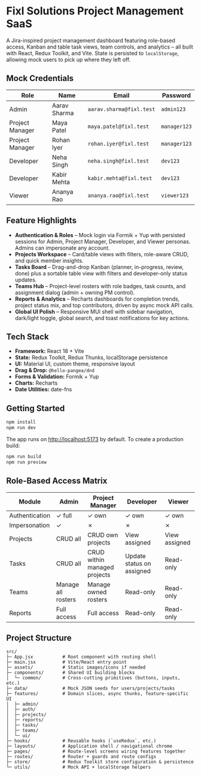 # Fixl Solutions Project Management SaaS

A Jira-inspired project management dashboard featuring role-based access, Kanban and table task views, team controls, and analytics – all built with React, Redux Toolkit, and Vite. State is persisted to `localStorage`, allowing mock users to pick up where they left off.

## Mock Credentials
| Role | Name | Email | Password |
| --- | --- | --- | --- |
| Admin | Aarav Sharma | `aarav.sharma@fixl.test` | `admin123` |
| Project Manager | Maya Patel | `maya.patel@fixl.test` | `manager123` |
| Project Manager | Rohan Iyer | `rohan.iyer@fixl.test` | `manager123` |
| Developer | Neha Singh | `neha.singh@fixl.test` | `dev123` |
| Developer | Kabir Mehta | `kabir.mehta@fixl.test` | `dev123` |
| Viewer | Ananya Rao | `ananya.rao@fixl.test` | `viewer123` |

## Feature Highlights
- **Authentication & Roles** – Mock login via Formik + Yup with persisted sessions for Admin, Project Manager, Developer, and Viewer personas. Admins can impersonate any account.
- **Projects Workspace** – Card/table views with filters, role-aware CRUD, and quick member insights.
- **Tasks Board** – Drag-and-drop Kanban (planner, in-progress, review, done) plus a sortable table view with filters and developer-only status updates.
- **Teams Hub** – Project-level rosters with role badges, task counts, and assignment dialog (admin + owning PM control).
- **Reports & Analytics** – Recharts dashboards for completion trends, project status mix, and top contributors, driven by async mock API calls.
- **Global UI Polish** – Responsive MUI shell with sidebar navigation, dark/light toggle, global search, and toast notifications for key actions.

## Tech Stack
- **Framework:** React 18 + Vite
- **State:** Redux Toolkit, Redux Thunks, localStorage persistence
- **UI:** Material UI, custom theme, responsive layout
- **Drag & Drop:** `@hello-pangea/dnd`
- **Forms & Validation:** Formik + Yup
- **Charts:** Recharts
- **Date Utilities:** date-fns

## Getting Started
```bash
npm install
npm run dev
```

The app runs on [http://localhost:5173](http://localhost:5173) by default. To create a production build:
```bash
npm run build
npm run preview
```

## Role-Based Access Matrix
| Module | Admin | Project Manager | Developer | Viewer |
| --- | --- | --- | --- | --- |
| Authentication | ✓ full | ✓ own | ✓ own | ✓ own |
| Impersonation | ✓ | ✗ | ✗ | ✗ |
| Projects | CRUD all | CRUD own projects | View assigned | View assigned |
| Tasks | CRUD all | CRUD within managed projects | Update status on assigned | Read-only |
| Teams | Manage all rosters | Manage owned rosters | Read-only | Read-only |
| Reports | Full access | Full access | Read-only | Read-only |

## Project Structure
```
src/
├─ App.jsx           # Root component with routing shell
├─ main.jsx          # Vite/React entry point
├─ assets/           # Static images/icons if needed
├─ components/       # Shared UI building blocks
│  └─ common/        # Cross-cutting primitives (buttons, inputs, etc.)
├─ data/             # Mock JSON seeds for users/projects/tasks
├─ features/         # Domain slices, async thunks, feature-specific UI
│  ├─ admin/
│  ├─ auth/
│  ├─ projects/
│  ├─ reports/
│  ├─ tasks/
│  ├─ teams/
│  └─ ui/
├─ hooks/            # Reusable hooks (`useRedux`, etc.)
├─ layouts/          # Application shell / navigational chrome
├─ pages/            # Route-level screens wiring features together
├─ routes/           # Router + guards and route configs
├─ store/            # Redux Toolkit store configuration & persistence
└─ utils/            # Mock API + localStorage helpers
```
